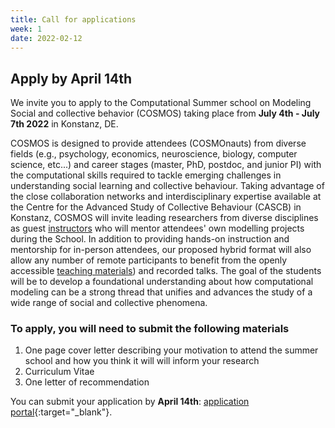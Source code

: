 ```yaml
---
title: Call for applications
week: 1
date: 2022-02-12
---
```


## Apply by April 14th

We invite you to apply to the Computational Summer school on Modeling Social and collective behavior (COSMOS) taking place from **July 4th - July 7th 2022** in Konstanz, DE. 

COSMOS is designed to provide attendees (COSMOnauts) from diverse fields (e.g., psychology, economics, neuroscience, biology, computer science, etc...) and career stages (master, PhD, postdoc, and junior PI) with the computational skills required to tackle emerging challenges in understanding social learning and collective behaviour. Taking advantage of the close collaboration networks and interdisciplinary expertise available at the Centre for the Advanced Study of Collective Behaviour (CASCB) in Konstanz, COSMOS will invite leading researchers from diverse disciplines as guest [instructors](instructors) who will mentor attendees' own modelling projects during the School. In addition to providing hands-on instruction and mentorship for in-person attendees, our proposed hybrid format will also allow any number of remote participants to benefit from the openly accessible [teaching materials](materials)) and recorded talks. The goal of the students will be to develop a foundational understanding about how computational modeling can be a strong thread that unifies and advances the study of a wide range of social and collective phenomena.    

<!-- CW: much of this content is repeated. We may need to write something to -->
### To apply, you will need to submit the following materials

1. One page cover letter describing your motivation to attend the summer school and how you think it will will inform your research
1. Curriculum Vitae 
1. One letter of recommendation

You can submit your application by **April 14th**: [application portal](https://my.forms.app/form/621e3cf2acdd00578fe6f939){:target="_blank"}.

<!-- CW: also whether they plan travel via rail or plane -->